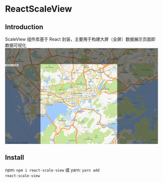# ReactScaleView

## Introduction
ScaleView 组件库基于 React 封装，主要用于构建大屏（全屏）数据展示页面即数据可视化
<img src="./public/resource/demo1.gif" alt="show" />

## Install
npm: <code>npm i react-scale-view</code>
或
yarn: <code>yarn add react-scale-view</code>
